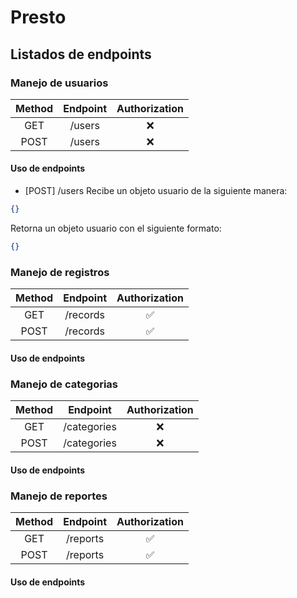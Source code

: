 # Presto

## Listados de endpoints

### Manejo de usuarios
| Method  | Endpoint | Authorization |
| :-------------: | :-------------: | :--------------: |
| GET      | /users     | ❌ |
| POST      | /users     | ❌ |

#### Uso de endpoints

- [POST] /users
Recibe un objeto usuario de la siguiente manera:
```json
{}
```
Retorna un objeto usuario con el siguiente formato:
```json
{}
```

### Manejo de registros

| Method  | Endpoint | Authorization |
| :-------------: | :-------------: | :--------------: |
| GET      | /records     | ✅ |
| POST      | /records     | ✅ |

#### Uso de endpoints


### Manejo de categorias

| Method  | Endpoint | Authorization |
| :-------------: | :-------------: | :--------------: |
| GET      | /categories     | ❌ |
| POST      | /categories     | ❌ |

#### Uso de endpoints


### Manejo de reportes

| Method  | Endpoint | Authorization |
| :-------------: | :-------------: | :--------------: |
| GET      | /reports     | ✅ |
| POST      | /reports     | ✅ |

#### Uso de endpoints
